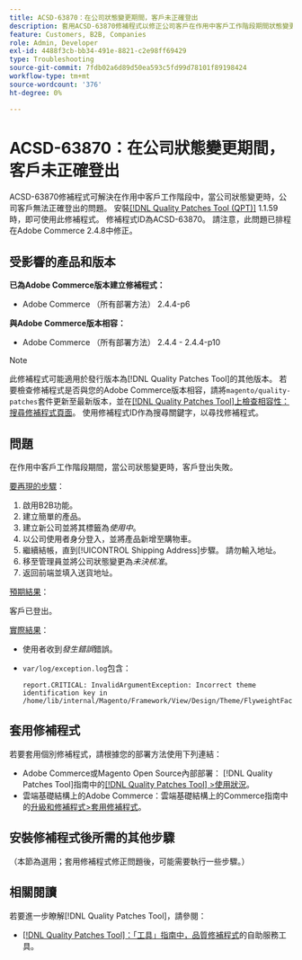 ```yaml
---
title: ACSD-63870：在公司狀態變更期間，客戶未正確登出
description: 套用ACSD-63870修補程式以修正公司客戶在作用中客戶工作階段期間狀態變更時無法正確登出的Adobe Commerce問題。
feature: Customers, B2B, Companies
role: Admin, Developer
exl-id: 4488f3cb-bb34-491e-8821-c2e98ff69429
type: Troubleshooting
source-git-commit: 7fdb02a6d89d50ea593c5fd99d78101f89198424
workflow-type: tm+mt
source-wordcount: '376'
ht-degree: 0%

---
```


# ACSD-63870：在公司狀態變更期間，客戶未正確登出

ACSD-63870修補程式可解決在作用中客戶工作階段中，當公司狀態變更時，公司客戶無法正確登出的問題。 安裝[[!DNL Quality Patches Tool (QPT)]](/help/tools/quality-patches-tool/quality-patches-tool-to-self-serve-quality-patches.md) 1.1.59時，即可使用此修補程式。 修補程式ID為ACSD-63870。 請注意，此問題已排程在Adobe Commerce 2.4.8中修正。

## 受影響的產品和版本

**已為Adobe Commerce版本建立修補程式：**

* Adobe Commerce （所有部署方法） 2.4.4-p6

**與Adobe Commerce版本相容：**

* Adobe Commerce （所有部署方法） 2.4.4 - 2.4.4-p10

>[!NOTE]
>
>此修補程式可能適用於發行版本為[!DNL Quality Patches Tool]的其他版本。 若要檢查修補程式是否與您的Adobe Commerce版本相容，請將`magento/quality-patches`套件更新至最新版本，並在[[!DNL Quality Patches Tool]上檢查相容性：搜尋修補程式頁面](https://experienceleague.adobe.com/tools/commerce-quality-patches/index.html?lang=zh-Hant)。 使用修補程式ID作為搜尋關鍵字，以尋找修補程式。

## 問題

在作用中客戶工作階段期間，當公司狀態變更時，客戶登出失敗。

<u>要再現的步驟</u>：

1. 啟用B2B功能。
1. 建立簡單的產品。
1. 建立新公司並將其標籤為&#x200B;*使用中*。
1. 以公司使用者身分登入，並將產品新增至購物車。
1. 繼續結帳，直到[!UICONTROL Shipping Address]步驟。 請勿輸入地址。
1. 移至管理員並將公司狀態變更為&#x200B;*未決核准*。
1. 返回前端並填入送貨地址。

<u>預期結果</u>：

客戶已登出。

<u>實際結果</u>：

* 使用者收到&#x200B;*發生錯誤*&#x200B;錯誤。
* `var/log/exception.log`包含：

  ```
  report.CRITICAL: InvalidArgumentException: Incorrect theme identification key in /home/lib/internal/Magento/Framework/View/Design/Theme/FlyweightFactory.php:60
  ```


## 套用修補程式

若要套用個別修補程式，請根據您的部署方法使用下列連結：

* Adobe Commerce或Magento Open Source內部部署： [!DNL Quality Patches Tool]指南中的[[!DNL Quality Patches Tool] >使用狀況](/help/tools/quality-patches-tool/usage.md)。
* 雲端基礎結構上的Adobe Commerce：雲端基礎結構上的Commerce指南中的[升級和修補程式>套用修補程式](https://experienceleague.adobe.com/docs/commerce-cloud-service/user-guide/develop/upgrade/apply-patches.html?lang=zh-Hant)。

## 安裝修補程式後所需的其他步驟

（本節為選用；套用修補程式修正問題後，可能需要執行一些步驟。） 

## 相關閱讀

若要進一步瞭解[!DNL Quality Patches Tool]，請參閱：

* [[!DNL Quality Patches Tool]：「工具」指南中，品質修補程式](/help/tools/quality-patches-tool/quality-patches-tool-to-self-serve-quality-patches.md)的自助服務工具。
